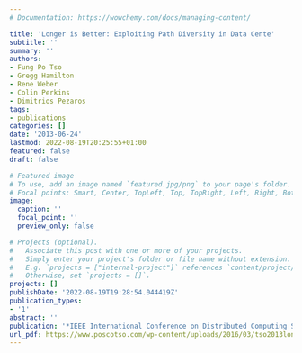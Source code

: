 ```yaml
---
# Documentation: https://wowchemy.com/docs/managing-content/

title: 'Longer is Better: Exploiting Path Diversity in Data Cente'
subtitle: ''
summary: ''
authors:
- Fung Po Tso
- Gregg Hamilton
- Rene Weber
- Colin Perkins
- Dimitrios Pezaros
tags:
- publications
categories: []
date: '2013-06-24'
lastmod: 2022-08-19T20:25:55+01:00
featured: false
draft: false

# Featured image
# To use, add an image named `featured.jpg/png` to your page's folder.
# Focal points: Smart, Center, TopLeft, Top, TopRight, Left, Right, BottomLeft, Bottom, BottomRight.
image:
  caption: ''
  focal_point: ''
  preview_only: false

# Projects (optional).
#   Associate this post with one or more of your projects.
#   Simply enter your project's folder or file name without extension.
#   E.g. `projects = ["internal-project"]` references `content/project/deep-learning/index.md`.
#   Otherwise, set `projects = []`.
projects: []
publishDate: '2022-08-19T19:28:54.044419Z'
publication_types:
- '1'
abstract: ''
publication: '*IEEE International Conference on Distributed Computing Systems (ICDCS)*'
url_pdf: https://www.poscotso.com/wp-content/uploads/2016/03/tso2013longer.pdf
---
```

